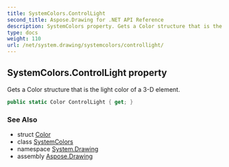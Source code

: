 ```yaml
---
title: SystemColors.ControlLight
second_title: Aspose.Drawing for .NET API Reference
description: SystemColors property. Gets a Color structure that is the light color of a 3D element
type: docs
weight: 110
url: /net/system.drawing/systemcolors/controllight/
---
```

## SystemColors.ControlLight property

Gets a Color structure that is the light color of a 3-D element.

```csharp
public static Color ControlLight { get; }
```

### See Also

* struct [Color](../../color/)
* class [SystemColors](../)
* namespace [System.Drawing](../../systemcolors/)
* assembly [Aspose.Drawing](../../../)


